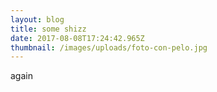 ```yaml
---
layout: blog
title: some shizz
date: 2017-08-08T17:24:42.965Z
thumbnail: /images/uploads/foto-con-pelo.jpg
---
```

again
